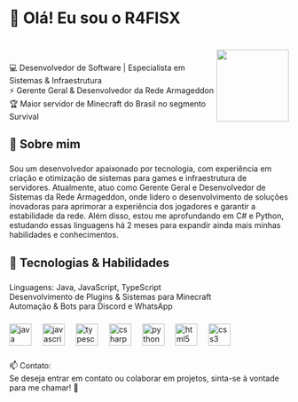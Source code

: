 <h1 align="left">👋 Olá! Eu sou o R4FISX</h1>

###

<br clear="both">

<img align="right" height="130" src="https://i.imgur.com/yMInxta.png"  />

###

<p align="left">💻 Desenvolvedor de Software | Especialista em Sistemas & Infraestrutura<br>⚡ Gerente Geral & Desenvolvedor da Rede Armageddon<br>🏆 Maior servidor de Minecraft do Brasil no segmento Survival</p>

###

<h2 align="left">📌 Sobre mim</h2>

###

<p align="left">Sou um desenvolvedor apaixonado por tecnologia, com experiência em criação e otimização de sistemas para games e infraestrutura de servidores. Atualmente, atuo como Gerente Geral e Desenvolvedor de Sistemas da Rede Armageddon, onde lidero o desenvolvimento de soluções inovadoras para aprimorar a experiência dos jogadores e garantir a estabilidade da rede. Além disso, estou me aprofundando em C# e Python, estudando essas linguagens há 2 meses para expandir ainda mais minhas habilidades e conhecimentos.</p>

###

<h2 align="left">🚀 Tecnologias & Habilidades</h2>

###

<p align="left">Linguagens: Java, JavaScript, TypeScript<br>Desenvolvimento de Plugins & Sistemas para Minecraft<br>Automação & Bots para Discord e WhatsApp</p>

###

<div align="left">
  <img src="https://cdn.jsdelivr.net/gh/devicons/devicon/icons/java/java-original.svg" height="40" alt="java logo"  />
  <img width="12" />
  <img src="https://cdn.jsdelivr.net/gh/devicons/devicon/icons/javascript/javascript-original.svg" height="40" alt="javascript logo"  />
  <img width="12" />
  <img src="https://cdn.jsdelivr.net/gh/devicons/devicon/icons/typescript/typescript-original.svg" height="40" alt="typescript logo"  />
  <img width="12" />
  <img src="https://cdn.jsdelivr.net/gh/devicons/devicon/icons/csharp/csharp-original.svg" height="40" alt="csharp logo"  />
  <img width="12" />
  <img src="https://cdn.jsdelivr.net/gh/devicons/devicon/icons/python/python-original.svg" height="40" alt="python logo"  />
  <img width="12" />
  <img src="https://cdn.jsdelivr.net/gh/devicons/devicon/icons/html5/html5-original.svg" height="40" alt="html5 logo"  />
  <img width="12" />
  <img src="https://cdn.jsdelivr.net/gh/devicons/devicon/icons/css3/css3-original.svg" height="40" alt="css3 logo"  />
</div>

###

<p align="left">📫 Contato:<br>Se deseja entrar em contato ou colaborar em projetos, sinta-se à vontade para me chamar! 🚀</p>

###
